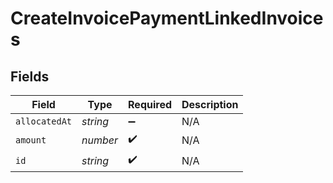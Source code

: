 # CreateInvoicePaymentLinkedInvoices


## Fields

| Field              | Type               | Required           | Description        |
| ------------------ | ------------------ | ------------------ | ------------------ |
| `allocatedAt`      | *string*           | :heavy_minus_sign: | N/A                |
| `amount`           | *number*           | :heavy_check_mark: | N/A                |
| `id`               | *string*           | :heavy_check_mark: | N/A                |